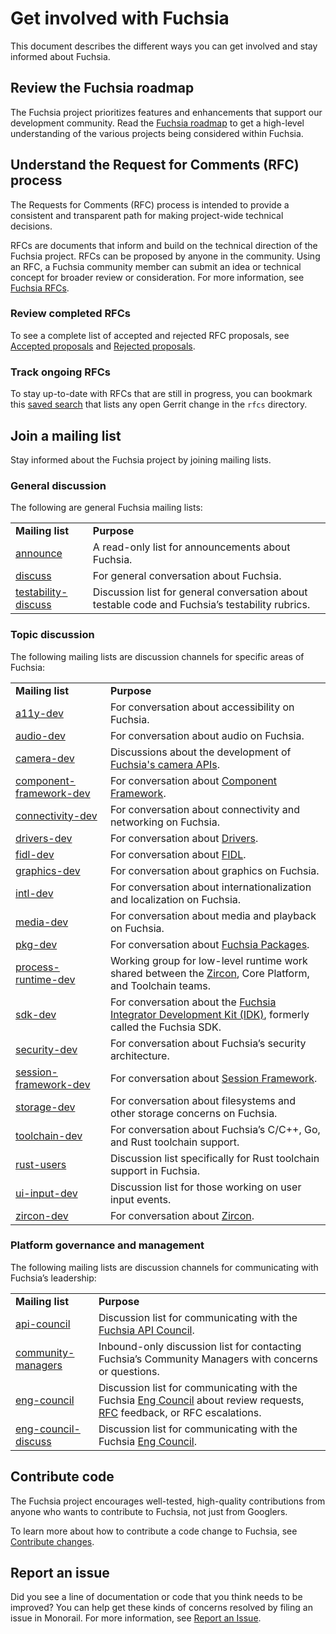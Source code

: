 # Get involved with Fuchsia

This document describes the different ways you can get involved
and stay informed about Fuchsia.

## Review the Fuchsia roadmap

The Fuchsia project prioritizes features and enhancements that support our
development community. Read the [Fuchsia roadmap](/docs/contribute/roadmap.md)
to get a high-level understanding of the various projects being considered
within Fuchsia.

## Understand the Request for Comments (RFC) process

The Requests for Comments (RFC) process is intended to provide a consistent and
transparent path for making project-wide technical decisions.

RFCs are documents that inform and build on the technical direction of the
Fuchsia project. RFCs can be proposed by anyone in the community. Using an RFC,
a Fuchsia community member can submit an idea or technical concept for broader
review or consideration. For more information, see [Fuchsia RFCs](/docs/contribute/governance/rfcs).

### Review completed RFCs

To see a complete list of accepted and rejected RFC proposals, see [Accepted proposals](/docs/contribute/governance/rfcs#accepted)
and [Rejected proposals](/docs/contribute/governance/rfcs#rejected).

### Track ongoing RFCs

To stay up-to-date with RFCs that are still in progress, you can bookmark this [saved search](https://fuchsia-review.googlesource.com/q/dir:docs/contribute/governance/rfcs+is:open)
that lists any open Gerrit change in the `rfcs` directory.

## Join a mailing list

Stay informed about the Fuchsia project by joining mailing lists.

### General discussion

The following are general Fuchsia mailing lists:


<table>
  <tr>
   <td><strong>Mailing list</strong>
   </td>
   <td><strong>Purpose</strong>
   </td>
  </tr>
  <tr>
   <td><a href="https://groups.google.com/a/fuchsia.dev/g/announce">announce</a>
   </td>
   <td>A read-only list for announcements about Fuchsia.
   </td>
  </tr>
  <tr>
   <td><a href="https://groups.google.com/a/fuchsia.dev/g/discuss">discuss</a>
   </td>
   <td>For general conversation about Fuchsia.
   </td>
  </tr>
  <tr>
   <td><a href="https://groups.google.com/a/fuchsia.dev/g/testability-discuss">testability-discuss</a>
   </td>
   <td>Discussion list for general conversation about testable code and Fuchsia’s testability rubrics.
   </td>
  </tr>
</table>

### Topic discussion

The following mailing lists are discussion channels for specific areas of
Fuchsia:

<table>
  <tr>
   <td><strong>Mailing list</strong>
   </td>
   <td><strong>Purpose</strong>
   </td>
  </tr>
  <tr>
   <td><a href="https://groups.google.com/a/fuchsia.dev/g/a11y-dev">a11y-dev</a>
   </td>
   <td>For conversation about accessibility on Fuchsia.
   </td>
  </tr>
  <tr>
   <td><a href="https://groups.google.com/a/fuchsia.dev/g/audio-dev">audio-dev</a>
   </td>
   <td>For conversation about audio on Fuchsia.
   </td>
  </tr>
  <tr>
   <td><a href="https://groups.google.com/a/fuchsia.dev/g/camera-dev">camera-dev</a>
   </td>
   <td>Discussions about the development of <a href="/reference/fidl/fuchsia.camera/index.md">Fuchsia's camera APIs</a>.
   </td>
  </tr>
  <tr>
   <td><a href="https://groups.google.com/a/fuchsia.dev/g/component-framework-dev">component-framework-dev</a>
   </td>
   <td>For conversation about <a href="/docs/glossary.md#component-framework">Component Framework</a>.
   </td>
  </tr>
  <tr>
   <td><a href="https://groups.google.com/a/fuchsia.dev/g/connectivity-dev">connectivity-dev</a>
   </td>
   <td>For conversation about connectivity and networking on Fuchsia.
   </td>
  </tr>
  <tr>
   <td><a href="https://groups.google.com/a/fuchsia.dev/g/drivers-dev">drivers-dev</a>
   </td>
   <td>For conversation about <a href="/docs/glossary.md#driver">Drivers</a>.
   </td>
  </tr>
  <tr>
   <td><a href="https://groups.google.com/a/fuchsia.dev/g/fidl-dev">fidl-dev</a>
   </td>
   <td>For conversation about <a href="/docs/glossary.md#fidl">FIDL</a>.
   </td>
  </tr>
  <tr>
   <td><a href="https://groups.google.com/a/fuchsia.dev/g/graphics-dev">graphics-dev</a>
   </td>
   <td>For conversation about graphics on Fuchsia.
   </td>
  </tr>
  <tr>
   <td><a href="https://groups.google.com/a/fuchsia.dev/g/intl-dev">intl-dev</a>
   </td>
   <td>For conversation about internationalization and localization on Fuchsia.
   </td>
  </tr>
  <tr>
   <td><a href="https://groups.google.com/a/fuchsia.dev/g/media-dev">media-dev</a>
   </td>
   <td>For conversation about media and playback on Fuchsia.
   </td>
  </tr>
  <tr>
   <td><a href="https://groups.google.com/a/fuchsia.dev/g/pkg-dev">pkg-dev</a>
   </td>
   <td>For conversation about <a href="/docs/glossary.md#fuchsia-package">Fuchsia Packages</a>.
   </td>
  </tr>
  <tr>
   <td><a href="https://groups.google.com/a/fuchsia.dev/g/process-runtime-dev">process-runtime-dev</a>
   </td>
   <td>Working group for low-level runtime work shared between the <a href="/docs/glossary.md#zircon">Zircon</a>, Core Platform, and Toolchain teams.
   </td>
  </tr>
  <tr>
   <td><a href="https://groups.google.com/a/fuchsia.dev/g/sdk-dev">sdk-dev</a>
   </td>
   <td>For conversation about the <a href="/docs/glossary.md#fuchsia-idk">Fuchsia Integrator Development Kit (IDK)</a>, formerly called the Fuchsia SDK.
   </td>
  </tr>
  <tr>
   <td><a href="https://groups.google.com/a/fuchsia.dev/g/security-dev">security-dev</a>
   </td>
   <td>For conversation about Fuchsia’s security architecture.
   </td>
  </tr>
  <tr>
   <td><a href="https://groups.google.com/a/fuchsia.dev/g/session-framework-dev">session-framework-dev</a>
   </td>
   <td>For conversation about <a href="/docs/glossary.md#session-framework">Session Framework</a>.
   </td>
  </tr>
  <tr>
   <td><a href="https://groups.google.com/a/fuchsia.dev/g/storage-dev">storage-dev</a>
   </td>
   <td>For conversation about filesystems and other storage concerns on Fuchsia.
   </td>
  </tr>
  <tr>
   <td><a href="https://groups.google.com/a/fuchsia.dev/g/toolchain-dev">toolchain-dev</a>
   </td>
   <td>For conversation about Fuchsia’s C/C++, Go, and Rust toolchain support.
   </td>
  </tr>
  <tr>
   <td><a href="https://groups.google.com/a/fuchsia.dev/g/rust-users">rust-users</a>
   </td>
   <td>Discussion list specifically for Rust toolchain support in Fuchsia.
   </td>
  </tr>
  <tr>
   <td><a href="https://groups.google.com/a/fuchsia.dev/g/ui-input-dev">ui-input-dev</a>
   </td>
   <td>Discussion list for those working on user input events.
   </td>
  </tr>
  <tr>
   <td><a href="https://groups.google.com/a/fuchsia.dev/g/zircon-dev">zircon-dev</a>
   </td>
   <td>For conversation about <a href="/docs/glossary.md#zircon">Zircon</a>.
   </td>
  </tr>
</table>

### Platform governance and management

The following mailing lists are discussion channels for communicating with
Fuchsia’s leadership:

<table>
  <tr>
   <td><strong>Mailing list</strong>
   </td>
   <td><strong>Purpose</strong>
   </td>
  </tr>
  <tr>
   <td><a href="https://groups.google.com/a/fuchsia.dev/g/api-council">api-council</a>
   </td>
   <td>Discussion list for communicating with the <a href="/docs/contribute/governance/api_council.md">Fuchsia API Council</a>.
   </td>
  </tr>
  <tr>
   <td><a href="https://groups.google.com/a/fuchsia.dev/g/community-managers">community-managers</a>
   </td>
   <td>Inbound-only discussion list for contacting Fuchsia’s Community Managers with concerns or questions.
   </td>
  </tr>
  <tr>
   <td><a href="https://groups.google.com/a/fuchsia.dev/g/eng-council">eng-council</a>
   </td>
   <td>Discussion list for communicating with the Fuchsia <a href="/docs/contribute/governance/eng_council.md">Eng Council</a> about review requests, <a href="/docs/contribute/governance/rfcs.md">RFC</a> feedback, or RFC escalations.
   </td>
  </tr>
  <tr>
   <td><a href="https://groups.google.com/a/fuchsia.dev/g/eng-council-discuss">eng-council-discuss</a>
   </td>
   <td>Discussion list for communicating with the Fuchsia <a href="/docs/contribute/governance/eng_council.md">Eng Council</a>.
   </td>
  </tr>
</table>

## Contribute code

The Fuchsia project encourages well-tested, high-quality contributions from
anyone who wants to contribute to Fuchsia, not just from Googlers.

To learn more about how to contribute a code change to Fuchsia, see [Contribute changes](/docs/development/source_code/contribute_changes.md).


## Report an issue

Did you see a line of documentation or code that you think needs to be improved?
You can help get these kinds of concerns resolved by filing an issue in Monorail.
For more information, see [Report an Issue](/docs/contribute/report-issue.md).
